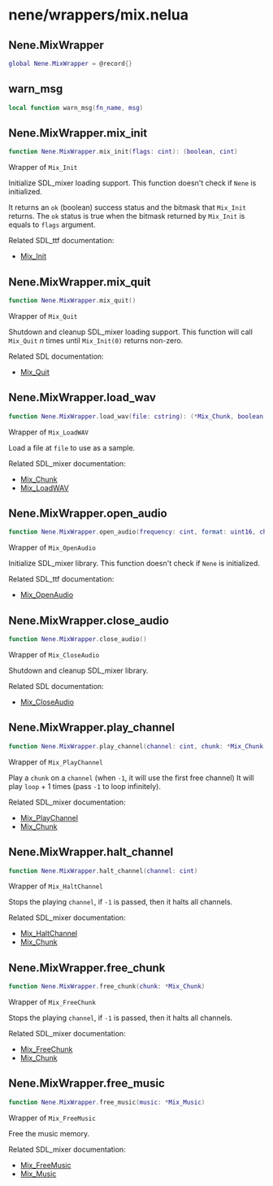 # nene/wrappers/mix.nelua
## Nene.MixWrapper
```lua
global Nene.MixWrapper = @record{}
```


## warn_msg
```lua
local function warn_msg(fn_name, msg)
```


## Nene.MixWrapper.mix_init
```lua
function Nene.MixWrapper.mix_init(flags: cint): (boolean, cint)
```
Wrapper of `Mix_Init` 
 
Initialize SDL_mixer loading support. 
This function doesn't check if `Nene` is initialized. 
 
It returns an `ok` (boolean) success status and the bitmask that `Mix_Init` returns. 
The `ok` status is true when the bitmask returned by `Mix_Init` is equals to `flags` argument. 
 
Related SDL_ttf documentation: 
* [Mix_Init](https://www.libsdl.org/projects/SDL_mixer/docs/SDL_mixer_9.html)

## Nene.MixWrapper.mix_quit
```lua
function Nene.MixWrapper.mix_quit()
```
Wrapper of `Mix_Quit` 
 
Shutdown and cleanup SDL_mixer loading support. 
This function will call `Mix_Quit` _n_ times until `Mix_Init(0)` returns non-zero. 
 
Related SDL documentation: 
* [Mix_Quit](https://www.libsdl.org/projects/SDL_mixer/docs/SDL_mixer_10.html)

## Nene.MixWrapper.load_wav
```lua
function Nene.MixWrapper.load_wav(file: cstring): (*Mix_Chunk, boolean)
```
Wrapper of `Mix_LoadWAV` 
 
Load a file at `file` to use as a sample. 
 
Related SDL_mixer documentation: 
* [Mix_Chunk](https://www.libsdl.org/projects/SDL_mixer/docs/SDL_mixer_85.html#SEC85) 
* [Mix_LoadWAV](https://www.libsdl.org/projects/SDL_mixer/docs/SDL_mixer_19.html)

## Nene.MixWrapper.open_audio
```lua
function Nene.MixWrapper.open_audio(frequency: cint, format: uint16, channels: cint, chunksize: cint): boolean
```
Wrapper of `Mix_OpenAudio` 
 
Initialize SDL_mixer library. 
This function doesn't check if `Nene` is initialized. 
 
Related SDL_ttf documentation: 
* [Mix_OpenAudio](https://www.libsdl.org/projects/SDL_mixer/docs/SDL_mixer_11.html)

## Nene.MixWrapper.close_audio
```lua
function Nene.MixWrapper.close_audio()
```
Wrapper of `Mix_CloseAudio` 
 
Shutdown and cleanup SDL_mixer library. 
 
Related SDL documentation: 
* [Mix_CloseAudio](https://www.libsdl.org/projects/SDL_mixer/docs/SDL_mixer_12.html)

## Nene.MixWrapper.play_channel
```lua
function Nene.MixWrapper.play_channel(channel: cint, chunk: *Mix_Chunk, loop: cint): (cint, boolean)
```
Wrapper of `Mix_PlayChannel` 
 
Play a `chunk` on a `channel` (when `-1`, it will use the first free channel) 
It will play `loop` + 1 times (pass `-1` to loop infinitely). 
 
Related SDL_mixer documentation: 
* [Mix_PlayChannel](https://www.libsdl.org/projects/SDL_mixer/docs/SDL_mixer_28.html#SEC28) 
* [Mix_Chunk](https://www.libsdl.org/projects/SDL_mixer/docs/SDL_mixer_85.html#SEC85)

## Nene.MixWrapper.halt_channel
```lua
function Nene.MixWrapper.halt_channel(channel: cint)
```
Wrapper of `Mix_HaltChannel` 
 
Stops the playing `channel`, if `-1` is passed, then it halts all channels. 
 
Related SDL_mixer documentation: 
* [Mix_HaltChannel](https://www.libsdl.org/projects/SDL_mixer/docs/SDL_mixer_34.html#SEC34) 
* [Mix_Chunk](https://www.libsdl.org/projects/SDL_mixer/docs/SDL_mixer_85.html#SEC85)

## Nene.MixWrapper.free_chunk
```lua
function Nene.MixWrapper.free_chunk(chunk: *Mix_Chunk)
```
Wrapper of `Mix_FreeChunk` 
 
Stops the playing `channel`, if `-1` is passed, then it halts all channels. 
 
Related SDL_mixer documentation: 
* [Mix_FreeChunk](https://www.libsdl.org/projects/SDL_mixer/docs/SDL_mixer_24.html#SEC24) 
* [Mix_Chunk](https://www.libsdl.org/projects/SDL_mixer/docs/SDL_mixer_85.html#SEC85)

## Nene.MixWrapper.free_music
```lua
function Nene.MixWrapper.free_music(music: *Mix_Music)
```
Wrapper of `Mix_FreeMusic` 
 
Free the music memory. 
 
Related SDL_mixer documentation: 
* [Mix_FreeMusic](https://www.libsdl.org/projects/SDL_mixer/docs/SDL_mixer_56.html#SEC56) 
* [Mix_Music](https://www.libsdl.org/projects/SDL_mixer/docs/SDL_mixer_86.html#SEC86)
